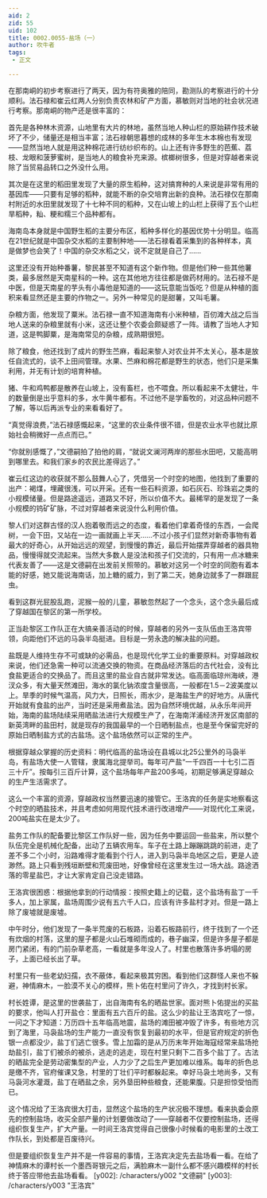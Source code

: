 ```yaml
---
aid: 2
zid: 55
uid: 102
title: 0002.0055-盐场（一）
author: 吹牛者
tags: 
 - 正文

---
```




  在那南峒的初步考察进行了两天，因为有符奥雅的陪同，勘测队的考察进行的十分顺利。法石禄和崔云红两人分别负责农林和矿产方面，慕敏则对当地的社会状况进行考察。那南峒的物产还是很丰富的：

  首先是各种林木资源，山地里有大片的林地，虽然当地人种山栏的原始耕作技术破坏了不少，储量还是相当丰富；法石禄朝思暮想的成林的多年生木本棉也有发现——显然当地人就是用这种棉花进行纺纱织布的。山上还有许多野生的芭蕉、荔枝、龙眼和菠萝蜜树，是当地人的粮食补充来源。槟榔树很多，但是对穿越者来说除了当贸易品转口之外没什么用。

  其次是在这里的稻田里发现了大量的原生稻种，这对搞育种的人来说是非常有用的基因库——只要有足够的稻种，就能不断的杂交培育出新的良种。法石禄仅在那南村附近的水田里就发现了十七种不同的稻种，又在山坡上的山栏上获得了五个山栏旱稻种，籼、粳和糯三个品种都有。

  海南岛本身就是中国野生稻的主要分布区，稻种多样化的基因优势十分明显。临高在21世纪就是中国杂交水稻的主要制种地——法石禄看着采集到的各种样本，真是做梦也会笑了！中国的杂交水稻之父，说不定就是自己了……

  这里还没有开始种番薯，黎民甚至不知道有这个新作物。但是他们种一些其他薯类，最多居然是天南星科的一种。这在其他地方往往都是做药材用的。法石禄不是中医，但是天南星的芋头有小毒他是知道的——这玩意能当饭吃？但是从种植的面积来看显然还是主要的作物之一。另外一种常见的是甜薯，又叫毛薯。

  杂粮方面，他发现了粟米。法石禄一直不知道海南有小米种植，百仞滩大战之后当地人送来的杂粮里就有小米，这还让整个农委会颇疑惑了一阵。请教了当地人才知道，这是鸭脚粟，是海南常见的杂粮，成熟期很短。

  除了粮食，他还找到了成片的野生苎麻，看起来黎人对农业并不太关心，基本是放任自流式的，谈不上田间管理。水果、苎麻和棉花都是野生的状态，他们只是采集利用，并无有计划的培育种植。

  猪、牛和鸡鸭都是散养在山坡上，没有畜栏，也不喂食。所以看起来不太健壮，牛的数量倒是出乎意料的多，水牛黄牛都有。不过他不是学畜牧的，对这品种问题不了解，等以后再派专业的来看看好了。

  “真觉得浪费，”法石禄感慨起来，“这里的农业条件很不错，但是农业水平也就比原始社会稍微好一点点而已。”

  “你就别感慨了，”文德嗣拍了拍他的肩，“就说文澜河两岸的那些水田吧，又能高明到哪里去。和我们家乡的农民比差得远了。”

  崔云红这边的收获就不那么鼓舞人心了，凭借另一个时空的地图，他找到了重要的出产：褐煤，埋藏很浅，可以开采。还有一些石料资源，如石灰石、珍珠岩之类的小规模储量。但是路途遥远，道路又不好，所以价值不大。最稀罕的是发现了一条小规模的钨矿矿脉，不过对穿越者来说没什么利用价值。

  黎人们对这群古怪的汉人抱着敬而远之的态度，看着他们拿着奇怪的东西，一会爬树，一会下田，又站在一边一画就画上半天……不过小孩子们显然对新奇事物有着最大的好奇心，从开始远远的观望，到慢慢的靠近，最后开始摆弄穿越者的器具物品，慢慢得就交流起来。当然大多数人是没法和孩子们交流的，只有用一点冰糖来代表友善了——这是文德嗣在出发前关照带的。慕敏对这另一个时空的同胞有着本能的好感，她又能说海南话，加上糖的威力，到了第二天，她身边就多了一群跟屁虫。

  看到这群光屁股乱跑，泥猴一般的儿童，慕敏忽然起了一个念头，这个念头最后成了穿越国在黎区的第一所学校。

  正当赴黎区工作队正在大搞亲善活动的时候，穿越者的另外一支队伍由王洛宾带领，向距他们不远的马袅半岛挺进。目标是一劳永逸的解决盐的问题。

  盐既是人维持生存不可或缺的必需品，也是现代化学工业的重要原料。对穿越政权来说，他们还急需一种可以流通交换的物资。在商品经济落后的古代社会，没有比食盐更适合的交换品了。而且这里的盐业自古就非常发达。临高面临琼州海峡，港汊众多，有大量天然滩田，海水的氯化钠浓度含量很高，一般都在1.5－2波美度以上。旱季的时候气温高，风力大，日照长，雨水少，是海盐生产的好地方。从唐代开始就有食盐的出产，当时还是采用煮盐法。因为自然环境优越，从永乐年间开始，海南的盐场陆续采用晒盐法进行大规模生产了，在海南洋浦经济开发区南部的新英湾畔的盐田村，就是现存的我国最早的一个日晒制盐点，也是至今保留完好的原始日晒制盐方式的古盐场。这个盐场依然可以正常的生产。

  根据穿越众掌握的历史资料：明代临高的盐场设在县城以北25公里外的马袅半岛，有盐场大使一人管辖，隶属海北提举司。每年可产盐“一千四百一十七引二百三十斤”。按每引三百斤计算，这个盐场每年产盐200多吨，初期足够满足穿越众的生产生活需求了。

  这么一个丰富的资源，穿越政权当然要迅速的接管它。王洛宾的任务是实地察看这个时空的晒盐技术，并且考虑如何用现代技术进行改进增产——对现代化工来说，200吨盐实在是太少了。

  盐务工作队的配备要比黎区工作队好一些，因为任务中要运回一些盐来，所以整个队伍完全是机械化配备，出动了五辆农用车。车子在土路上蹦蹦跳跳的前进，走了差不多二个小时，沿路难得才能看到个行人，进入到马袅半岛地区之后，更是人迹渺然。路上只看到残垣断壁和荒废田地，好像曾经在这里发生过一场大战。路途洒落的零星盐巴，才让大家肯定自己没走错路。

  王洛宾很困惑：根据他拿到的行动情报：按照史籍上的记载，这个盐场有盐丁一千多人，加上家属，盐场周围少说有五六千人口，应该有许多盐村才对。但是一路上除了废墟就是废墟。

  中午时分，他们发现了一条半荒废的石板路，沿着石板路前行，终于找到了一个还有炊烟的村落，这里的屋子都是火山石堆砌而成的，巷子幽深，但是许多屋子都是房门紧闭，有的门前杂草老高，一看就是多年没人了。村里也散落许多坍塌的房子，上面已经长出了草。

  村里只有一些老幼妇孺，衣不蔽体，看起来极其穷困。看到他们这群怪人来也不躲避，神情麻木，一脸漠不关心的模样，熊卜佑在村里问了许久，才找到村长家。

  村长姓谭，是这里的世袭盐丁，出自海南有名的晒盐世家。面对熊卜佑提出的买盐的要求，他叫人打开盐仓：里面有五六百斤的盐。这么少的盐让王洛宾吃了一惊，一问之下才知道：万历四十五年临高地震，盐场的滩田被冲毁了许多，有些地方沉到了海里，马袅盐场的生产能力一直没有恢复到最初的水平，但是官府规定的折色银一点都没少，盐丁们逃亡很多。雪上加霜的是从万历末年开始海寇经常来盐场抢劫盐引，盐丁们被杀的被杀，逃走的逃走，现在村里只剩下二百多个盐丁了。古法的晒盐完全是劳动密集型的产业，人力少了之后生产更加难以维系。每年的折色总是缴不齐，官府催课又急，村里的丁壮们平时都躲起来。幸好马袅土地尚多，又有马袅河水灌溉，盐丁在晒盐之余，另外垦田种些粮食，还能果腹。只是担惊受怕而已。

  这个情况给了王洛宾很大打击，显然这个盐场的生产状况极不理想。看来执委会原先的控制盐场，收买全部产量的计划要做改动了——穿越者不仅要控制盐场，还得组织恢复生产，扩大产量。一时间王洛宾觉得自己很像小时候看的电影里的土改工作队长，到处都是百废待兴。

  但是要组织恢复生产并不是一件容易的事情，王洛宾决定先去盐场看一看。在给了神情麻木的谭村长一个墨西哥银元之后，满脸麻木一副什么都不感兴趣模样的村长终于答应带他去盐场看看。
[y002]: /characters/y002 "文德嗣"
[y003]: /characters/y003 "王洛宾"


